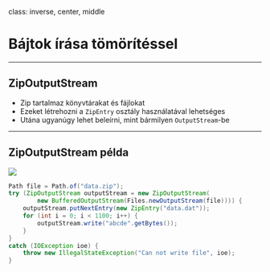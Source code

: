 class: inverse, center, middle

# Bájtok írása tömörítéssel

---

## ZipOutputStream

* Zip tartalmaz könyvtárakat és fájlokat
* Ezeket létrehozni a `ZipEntry` osztály használatával lehetséges
* Utána ugyanúgy lehet beleírni, mint bármilyen `OutputStream`-be

---

## ZipOutputStream példa

![](images/io-zip01.png)


```java
Path file = Path.of("data.zip");
try (ZipOutputStream outputStream = new ZipOutputStream(
        new BufferedOutputStream(Files.newOutputStream(file)))) {
    outputStream.putNextEntry(new ZipEntry("data.dat"));
    for (int i = 0; i < 1100; i++) {
        outputStream.write("abcde".getBytes());
    }
}
catch (IOException ioe) {
    throw new IllegalStateException("Can not write file", ioe);
}
```
